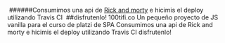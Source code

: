 
​
######Consumimos una api de [Rick and morty](https://rickandmortyapi.com/) e hicimis el deploy utilizando Travis CI
​
##disfrutenlo!
100tifi.co
Un pequeño proyecto de JS vanilla para el curso de platzi de SPA
Consumimos una api de Rick and morty e hicimis el deploy utilizando Travis CI
disfrutenlo!
